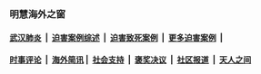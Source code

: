 
### 明慧海外之窗

####  [武汉肺炎](indexes/365.md?t=07140701) &nbsp;|&nbsp;  [迫害案例综述](indexes/328.md?t=07140701) &nbsp;|&nbsp; [迫害致死案例](indexes/277.md?t=07140701)  &nbsp;|&nbsp; [更多迫害案例](indexes/81.md?t=07140701)  &nbsp;|&nbsp; 
####  [时事评论](indexes/19.md?t=07140701) &nbsp;|&nbsp; [海外简讯](indexes/245.md?t=07140701)&nbsp;|&nbsp;  [社会支持](indexes/140.md?t=07140701) &nbsp;|&nbsp; [褒奖决议](indexes/282.md?t=07140701) &nbsp;|&nbsp; [社区报道](indexes/91.md?t=07140701)  &nbsp;|&nbsp; [天人之间](indexes/78.md?t=07140701) 

